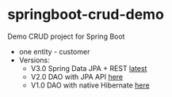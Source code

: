 # springboot-crud-demo
Demo CRUD project for Spring Boot
* one entity - customer
* Versions:
    * V3.0 Spring Data JPA + REST [latest](https://github.com/Evgenen96/springboot-crud-demo/releases/tag/v3.0)
    * V2.0 DAO with JPA API [here](https://github.com/Evgenen96/springboot-crud-demo/releases/tag/v2.0)
    * V1.0 DAO with native Hibernate [here](https://github.com/Evgenen96/springboot-crud-demo/releases/tag/v1.0)
    